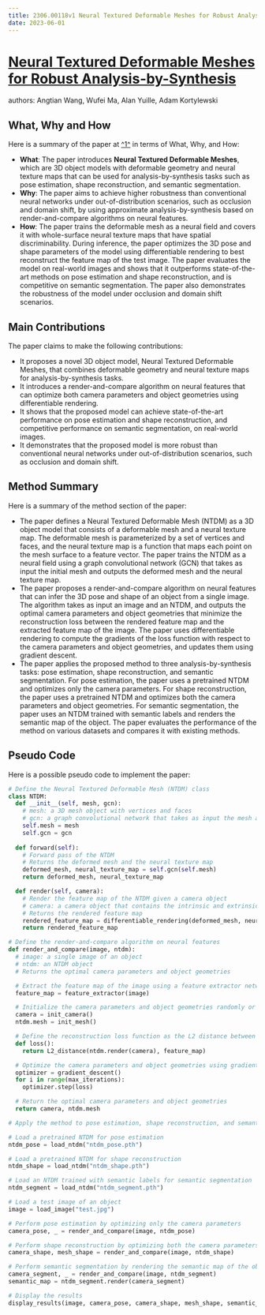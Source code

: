 ```yaml
---
title: 2306.00118v1 Neural Textured Deformable Meshes for Robust Analysis-by-Synthesis
date: 2023-06-01
---
```


# [Neural Textured Deformable Meshes for Robust Analysis-by-Synthesis](http://arxiv.org/abs/2306.00118v1)

authors: Angtian Wang, Wufei Ma, Alan Yuille, Adam Kortylewski


## What, Why and How

[1]: https://arxiv.org/abs/2306.00118 "Neural Textured Deformable Meshes for Robust Analysis-by-Synthesis"
[2]: https://arxiv.org/abs/2305.00118 "Speak, Memory: An Archaeology of Books Known to ChatGPT/GPT-4"
[3]: http://export.arxiv.org/abs/2306.00118 "[2306.00118] Neural Textured Deformable Meshes for Robust Analysis-by ..."

Here is a summary of the paper at [^1^][1] in terms of What, Why, and How:

- **What**: The paper introduces **Neural Textured Deformable Meshes**, which are 3D object models with deformable geometry and neural texture maps that can be used for analysis-by-synthesis tasks such as pose estimation, shape reconstruction, and semantic segmentation.
- **Why**: The paper aims to achieve higher robustness than conventional neural networks under out-of-distribution scenarios, such as occlusion and domain shift, by using approximate analysis-by-synthesis based on render-and-compare algorithms on neural features.
- **How**: The paper trains the deformable mesh as a neural field and covers it with whole-surface neural texture maps that have spatial discriminability. During inference, the paper optimizes the 3D pose and shape parameters of the model using differentiable rendering to best reconstruct the feature map of the test image. The paper evaluates the model on real-world images and shows that it outperforms state-of-the-art methods on pose estimation and shape reconstruction, and is competitive on semantic segmentation. The paper also demonstrates the robustness of the model under occlusion and domain shift scenarios.

## Main Contributions

The paper claims to make the following contributions:

- It proposes a novel 3D object model, Neural Textured Deformable Meshes, that combines deformable geometry and neural texture maps for analysis-by-synthesis tasks.
- It introduces a render-and-compare algorithm on neural features that can optimize both camera parameters and object geometries using differentiable rendering.
- It shows that the proposed model can achieve state-of-the-art performance on pose estimation and shape reconstruction, and competitive performance on semantic segmentation, on real-world images.
- It demonstrates that the proposed model is more robust than conventional neural networks under out-of-distribution scenarios, such as occlusion and domain shift.

## Method Summary

Here is a summary of the method section of the paper:

- The paper defines a Neural Textured Deformable Mesh (NTDM) as a 3D object model that consists of a deformable mesh and a neural texture map. The deformable mesh is parameterized by a set of vertices and faces, and the neural texture map is a function that maps each point on the mesh surface to a feature vector. The paper trains the NTDM as a neural field using a graph convolutional network (GCN) that takes as input the initial mesh and outputs the deformed mesh and the neural texture map.
- The paper proposes a render-and-compare algorithm on neural features that can infer the 3D pose and shape of an object from a single image. The algorithm takes as input an image and an NTDM, and outputs the optimal camera parameters and object geometries that minimize the reconstruction loss between the rendered feature map and the extracted feature map of the image. The paper uses differentiable rendering to compute the gradients of the loss function with respect to the camera parameters and object geometries, and updates them using gradient descent.
- The paper applies the proposed method to three analysis-by-synthesis tasks: pose estimation, shape reconstruction, and semantic segmentation. For pose estimation, the paper uses a pretrained NTDM and optimizes only the camera parameters. For shape reconstruction, the paper uses a pretrained NTDM and optimizes both the camera parameters and object geometries. For semantic segmentation, the paper uses an NTDM trained with semantic labels and renders the semantic map of the object. The paper evaluates the performance of the method on various datasets and compares it with existing methods.

## Pseudo Code

Here is a possible pseudo code to implement the paper:

```python
# Define the Neural Textured Deformable Mesh (NTDM) class
class NTDM:
  def __init__(self, mesh, gcn):
    # mesh: a 3D mesh object with vertices and faces
    # gcn: a graph convolutional network that takes as input the mesh and outputs the deformed mesh and the neural texture map
    self.mesh = mesh
    self.gcn = gcn
  
  def forward(self):
    # Forward pass of the NTDM
    # Returns the deformed mesh and the neural texture map
    deformed_mesh, neural_texture_map = self.gcn(self.mesh)
    return deformed_mesh, neural_texture_map

  def render(self, camera):
    # Render the feature map of the NTDM given a camera object
    # camera: a camera object that contains the intrinsic and extrinsic parameters
    # Returns the rendered feature map
    rendered_feature_map = differentiable_rendering(deformed_mesh, neural_texture_map, camera)
    return rendered_feature_map

# Define the render-and-compare algorithm on neural features
def render_and_compare(image, ntdm):
  # image: a single image of an object
  # ntdm: an NTDM object
  # Returns the optimal camera parameters and object geometries

  # Extract the feature map of the image using a feature extractor network
  feature_map = feature_extractor(image)

  # Initialize the camera parameters and object geometries randomly or using prior knowledge
  camera = init_camera()
  ntdm.mesh = init_mesh()

  # Define the reconstruction loss function as the L2 distance between the rendered feature map and the extracted feature map
  def loss():
    return L2_distance(ntdm.render(camera), feature_map)

  # Optimize the camera parameters and object geometries using gradient descent
  optimizer = gradient_descent()
  for i in range(max_iterations):
    optimizer.step(loss)

  # Return the optimal camera parameters and object geometries
  return camera, ntdm.mesh

# Apply the method to pose estimation, shape reconstruction, and semantic segmentation tasks

# Load a pretrained NTDM for pose estimation
ntdm_pose = load_ntdm("ntdm_pose.pth")

# Load a pretrained NTDM for shape reconstruction
ntdm_shape = load_ntdm("ntdm_shape.pth")

# Load an NTDM trained with semantic labels for semantic segmentation
ntdm_segment = load_ntdm("ntdm_segment.pth")

# Load a test image of an object
image = load_image("test.jpg")

# Perform pose estimation by optimizing only the camera parameters
camera_pose, _ = render_and_compare(image, ntdm_pose)

# Perform shape reconstruction by optimizing both the camera parameters and object geometries
camera_shape, mesh_shape = render_and_compare(image, ntdm_shape)

# Perform semantic segmentation by rendering the semantic map of the object
camera_segment, _ = render_and_compare(image, ntdm_segment)
semantic_map = ntdm_segment.render(camera_segment)

# Display the results
display_results(image, camera_pose, camera_shape, mesh_shape, semantic_map)
```